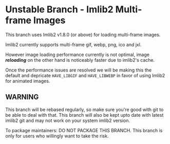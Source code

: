 # Unstable Branch - Imlib2 Multi-frame Images

This branch uses Imlib2 v1.8.0 (or above) for loading multi-frame images.

Imlib2 currently supports multi-frame gif, webp, png, ico and jxl.

However image loading performance currently is not optimal, image
***reloading*** on the other hand is noticeably faster due to imlib2's cache.

Once the performance issues are resolved we will be making this the default
and depricate `HAVE_LIBGIF` and `HAVE_LIBWEBP` in favor of using Imlib2 for
animated images.

## WARNING

This branch will be rebased regularly, so make sure you're good with git to be
able to deal with that. This branch will also be kept upto date with latest
imlib2 git and may not work on your system imlib2 version.

To package maintainers: DO NOT PACKAGE THIS BRANCH.
This branch is only for users who willingly want to take the risk.
